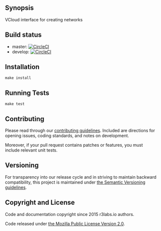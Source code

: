 ## Synopsis

VCloud interface for creating networks

## Build status

* master:  [![CircleCI](https://circleci.com/gh/ernestio/network-creator-vcloud-connector/tree/master.svg?style=svg)](https://circleci.com/gh/ernestio/network-creator-vcloud-connector/tree/master)
* develop: [![CircleCI](https://circleci.com/gh/ernestio/network-creator-vcloud-connector/tree/develop.svg?style=svg)](https://circleci.com/gh/ernestio/network-creator-vcloud-connector/tree/develop)

## Installation

```
make install
```

## Running Tests

```
make test
```

## Contributing

Please read through our
[contributing guidelines](CONTRIBUTING.md).
Included are directions for opening issues, coding standards, and notes on
development.

Moreover, if your pull request contains patches or features, you must include
relevant unit tests.

## Versioning

For transparency into our release cycle and in striving to maintain backward
compatibility, this project is maintained under [the Semantic Versioning guidelines](http://semver.org/).

## Copyright and License

Code and documentation copyright since 2015 r3labs.io authors.

Code released under
[the Mozilla Public License Version 2.0](LICENSE).
